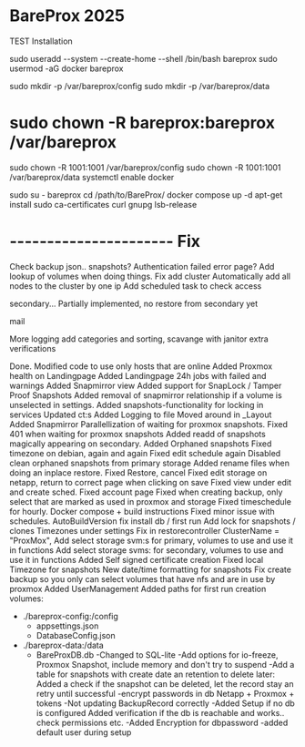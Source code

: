 # BareProx 2025
TEST
Installation


sudo useradd --system --create-home --shell /bin/bash bareprox
sudo usermod -aG docker bareprox

sudo mkdir -p /var/bareprox/config
sudo mkdir -p /var/bareprox/data
# sudo chown -R bareprox:bareprox /var/bareprox
sudo chown -R 1001:1001 /var/bareprox/config
sudo chown -R 1001:1001 /var/bareprox/data
systemctl enable docker

sudo su - bareprox
cd /path/to/BareProx/
docker compose up -d
apt-get install sudo ca-certificates curl gnupg lsb-release


# ---------------------- Fix
Check backup json.. snapshots?
Authentication failed error page?
Add lookup of volumes when doing things.
Fix add cluster
	Automatically add all nodes to the cluster by one ip
	Add scheduled task to check access

secondary...
	Partially implemented, no restore from secondary yet

mail

More logging add categories and sorting, scavange with janitor
extra verifications


Done.
Modified code to use only hosts that are online
Added Proxmox health on Landingpage
Added Landingpage 24h jobs with failed and warnings
Added Snapmirror view
Added support for SnapLock / Tamper Proof Snapshots
Added removal of snapmirror relationship if a volume is unselected in settings.
Added snapshots-functionality for locking in services
Updated ct:s
Added Logging to file
Moved around in _Layout
Added Snapmirror
Parallellization of waiting for proxmox snapshots.
Fixed 401 when waiting for proxmox snapshots
Added readd of snapshots magically appearing on secondary.
Added Orphaned snapshots
Fixed timezone on debian, again and again
Fixed edit schedule again
Disabled clean orphaned snapshots from primary storage
Added rename files when doing an inplace restore.
Fixed Restore, cancel
Fixed edit storage on netapp, return to correct page when clicking on save
Fixed view under edit and create sched.
Fixed account page
Fixed when creating backup, only select that are marked as used in proxmox and storage
Fixed timeschedule for hourly.
Docker compose + build instructions
Fixed minor issue with schedules.
AutoBuildVersion
fix install db / first run
Add lock for snapshots / clones
Timezones under settings
Fix in restorecontroller ClusterName = "ProxMox",
Add select storage svm:s for primary, volumes to use
	and use it in functions
Add select storage svms: for secondary, volumes to use
	and use it in functions
Added Self signed certificate creation
Fixed local Timezone for snapshots
New date/time formatting for snapshots
Fix create backup so you only can select volumes that have nfs and are in use by proxmox
Added UserManagement
Added paths for first run creation
	volumes:
  - ./bareprox-config:/config
	-	appsettings.json
	-	DatabaseConfig.json
  - ./bareprox-data:/data
	-	BareProxDB.db
-Changed to SQL-lite
-Add options for io-freeze, Proxmox Snapshot, include memory and don't try to suspend
-Add a table for snapshots with create date an retention to delete later:
	Added a check if the snapshot can be deleted, let the record stay an retry until successful
-encrypt passwords in db Netapp + Proxmox + tokens
-Not updating BackupRecord correctly
-Added Setup if no db is configured
	Added verification if the db is reachable and works.. check permissions etc.
-Added Encryption for dbpassword
-added default user during setup
